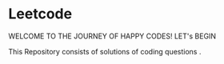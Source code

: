 # Leetcode

WELCOME TO THE JOURNEY OF HAPPY CODES! 
LET's BEGIN

This Repository consists of solutions of coding questions .
